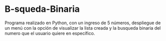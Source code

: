 # B-squeda-Binaria
Programa realizado en Python, con un ingreso de 5 números, despliegue de un menú con la opción de visualizar la lista creada y la busqueda binaria del numero que el usuario quiere en específico.
